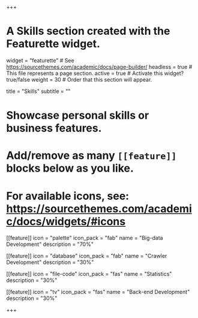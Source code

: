 +++
# A Skills section created with the Featurette widget.
widget = "featurette"  # See https://sourcethemes.com/academic/docs/page-builder/
headless = true  # This file represents a page section.
active = true  # Activate this widget? true/false
weight = 30  # Order that this section will appear.

title = "Skills"
subtitle = ""

# Showcase personal skills or business features.
# 
# Add/remove as many `[[feature]]` blocks below as you like.
# 
# For available icons, see: https://sourcethemes.com/academic/docs/widgets/#icons

[[feature]]
  icon = "palette"
  icon_pack = "fab"
  name = "Big-data Development"
  description = "70%"
  
  [[feature]]
  icon = "database"
  icon_pack = "fab"
  name = "Crawler Development"
  description = "30%"
  
[[feature]]
  icon = "file-code"
  icon_pack = "fas"
  name = "Statistics"
  description = "30%"  
  
[[feature]]
  icon = "tv"
  icon_pack = "fas"
  name = "Back-end Development"
  description = "30%"


+++
